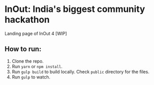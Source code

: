 # InOut: India's biggest community hackathon
Landing page of InOut 4 [WIP]


## How to run:

1. Clone the repo.
2. Run `yarn` or `npm install`.
3. Run `gulp build` to build locally. Check `public` directory for the files.
4. Run `gulp` to watch.
